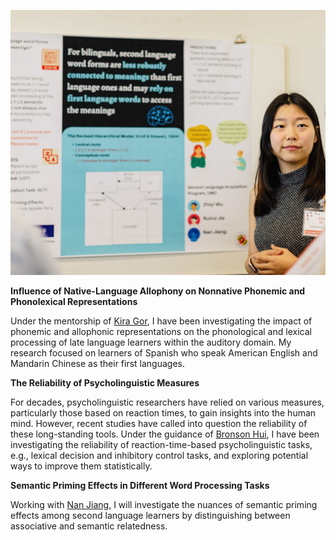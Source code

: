 ![my photo](Poster.jpg)

**Influence of Native-Language Allophony on Nonnative Phonemic and Phonolexical Representations**

Under the mentorship of [Kira Gor](https://sllc.umd.edu/directory/kira-gor), I have been investigating the impact of phonemic and allophonic representations on the phonological and lexical processing of late language learners within the auditory domain. My research focused on learners of Spanish who speak American English and Mandarin Chinese as their first languages.


**The Reliability of Psycholinguistic Measures**

For decades, psycholinguistic researchers have relied on various measures, particularly those based on reaction times, to gain insights into the human mind. However, recent studies have called into question the reliability of these long-standing tools. Under the guidance of [Bronson Hui](https://sllc.umd.edu/directory/bronson-hui), I have been investigating the reliability of reaction-time-based psycholinguistic tasks, e.g., lexical decision and inhibitory control tasks, and exploring potential ways to improve them statistically.

**Semantic Priming Effects in Different Word Processing Tasks**

Working with [Nan Jiang](https://sllc.umd.edu/directory/nan-jiang), I will investigate the nuances of semantic priming effects among second language learners by distinguishing between associative and semantic relatedness. 
